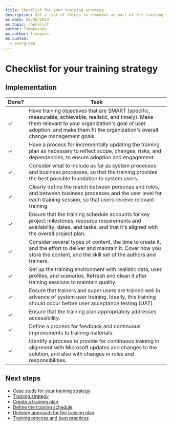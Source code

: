 ```yaml
---
title: Checklist for your training strategy
description: Get a list of things to remember as part of the training strategy for a Dynamics 365 implementation project.
ms.date: 06/26/2023
ms.topic: checklist
author: TimoGossen
ms.author: timogoss
ms.custom:
  - evergreen
---
```


# Checklist for your training strategy

## Implementation

| Done? | Task |
|---|---|
| &check; | Have training objectives that are SMART (specific, measurable, achievable, realistic, and timely). Make them relevant to your organization's goal of user adoption, and make them fit the organization's overall change management goals. |
| &check; | Have a process for incrementally updating the training plan as necessary to reflect scope, changes, risks, and dependencies, to ensure adoption and engagement. |
| &check; | Consider what to include as far as system processes and business processes, so that the training provides the best possible foundation to system users. |
| &check; | Clearly define the match between personas and roles, and between business processes and the user level for each training session, so that users receive relevant training. |
| &check; | Ensure that the training schedule accounts for key project milestones, resource requirements and availability, dates, and tasks, and that it's aligned with the overall project plan. |
| &check; | Consider several types of content, the time to create it, and the effort to deliver and maintain it. Cover how you store the content, and the skill set of the authors and trainers. |
| &check; | Set up the training environment with realistic data, user profiles, and scenarios. Refresh and clean it after training sessions to maintain quality. |
| &check; | Ensure that trainers and super users are trained well in advance of system user training. Ideally, this training should occur before user acceptance testing (UAT). |
| &check; | Ensure that the training plan appropriately addresses accessibility. |
| &check; | Define a process for feedback and continuous improvements to training materials. |
| &check; | Identify a process to provide for continuous training in alignment with Microsoft updates and changes to the solution, and also with changes in roles and responsibilities. |

## Next steps

- [Case study for your training strategy](training-strategy-case-study.md)
- [Training strategy](training-strategy.md)
- [Create a training plan](training-strategy-training-plan-scope-and-audience.md)
- [Define the training schedule](training-strategy-training-plan-schedule-and-materials.md)
- [Delivery approach for the training plan](training-strategy-training-plan-delivery-approach.md)
- [Training process and best practices](training-strategy-process-and-best-practices.md)
